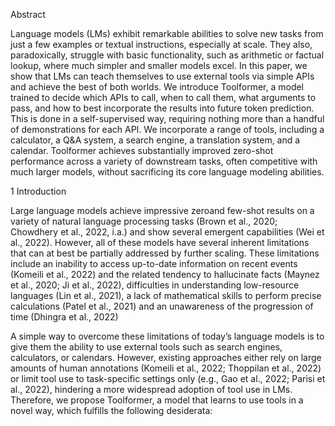Abstract

Language models (LMs) exhibit remarkable
abilities to solve new tasks from just a few
examples or textual instructions, especially at
scale. They also, paradoxically, struggle with
basic functionality, such as arithmetic or factual lookup, where much simpler and smaller
models excel. In this paper, we show that
LMs can teach themselves to use external tools
via simple APIs and achieve the best of both
worlds. We introduce Toolformer, a model
trained to decide which APIs to call, when to
call them, what arguments to pass, and how to
best incorporate the results into future token
prediction. This is done in a self-supervised
way, requiring nothing more than a handful of
demonstrations for each API. We incorporate
a range of tools, including a calculator, a Q&A
system, a search engine, a translation system,
and a calendar. Toolformer achieves substantially improved zero-shot performance across
a variety of downstream tasks, often competitive with much larger models, without sacrificing its core language modeling abilities.


1 Introduction

Large language models achieve impressive zeroand few-shot results on a variety of natural language processing tasks (Brown et al., 2020; Chowdhery et al., 2022, i.a.) and show several emergent
capabilities (Wei et al., 2022). However, all of
these models have several inherent limitations that
can at best be partially addressed by further scaling. These limitations include an inability to access
up-to-date information on recent events (Komeili
et al., 2022) and the related tendency to hallucinate
facts (Maynez et al., 2020; Ji et al., 2022), difficulties in understanding low-resource languages (Lin
et al., 2021), a lack of mathematical skills to perform precise calculations (Patel et al., 2021) and an
unawareness of the progression of time (Dhingra
et al., 2022)

A simple way to overcome these limitations of
today’s language models is to give them the ability to use external tools such as search engines,
calculators, or calendars. However, existing approaches either rely on large amounts of human
annotations (Komeili et al., 2022; Thoppilan et al.,
2022) or limit tool use to task-specific settings only
(e.g., Gao et al., 2022; Parisi et al., 2022), hindering a more widespread adoption of tool use in LMs.
Therefore, we propose Toolformer, a model that
learns to use tools in a novel way, which fulfills the
following desiderata:
